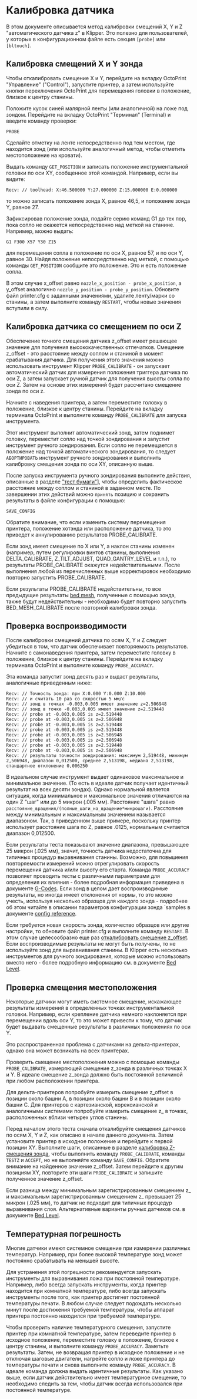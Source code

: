 # Калибровка датчика

В этом документе описывается метод калибровки смещений X, Y и Z "автоматического датчика z" в Klipper. Это полезно для пользователей, у которых в конфигурационном файле есть секция `[probe]` или `[bltouch]`.

## Калибровка смещений X и Y зонда

Чтобы откалибровать смещение X и Y, перейдите на вкладку OctoPrint "Управление" ("Control"), запустите принтер, а затем используйте кнопки переключения OctoPrint для перемещения головки в положение, близкое к центру станины.

Положите кусок синей малярной ленты (или аналогичной) на ложе под зондом. Перейдите на вкладку OctoPrint "Терминал" (Terminal) и введите команду проверки:

```
PROBE
```

Сделайте отметку на ленте непосредственно под тем местом, где находится зонд (или используйте аналогичный метод, чтобы отметить местоположение на кровати).

Выдать команду `GET_POSITION` и записать положение инструментальной головки по оси XY, сообщенное этой командой. Например, если вы видите:

```
Recv: // toolhead: X:46.500000 Y:27.000000 Z:15.000000 E:0.000000
```

то можно записать положение зонда X, равное 46,5, и положение зонда Y, равное 27.

Зафиксировав положение зонда, подайте серию команд G1 до тех пор, пока сопло не окажется непосредственно над меткой на станине. Например, можно выдать:

```
G1 F300 X57 Y30 Z15
```

для перемещения сопла в положение по оси X, равное 57, и по оси Y, равное 30. Найдя положение непосредственно над меткой, с помощью команды `GET_POSITION` сообщите это положение. Это и есть положение сопла.

В этом случае x_offset равно `nozzle_x_position - probe_x_position`, а y_offset аналогично `nozzle_y_position - probe_y_position`. Обновите файл printer.cfg с заданными значениями, удалите ленту/марки со станины, а затем выполните команду `RESTART`, чтобы новые значения вступили в силу.

## Калибровка датчика со смещением по оси Z

Обеспечение точного смещения датчика z_offset имеет решающее значение для получения высококачественных отпечатков. Смещение z_offset - это расстояние между соплом и станиной в момент срабатывания датчика. Для получения этого значения можно использовать инструмент Klipper `PROBE_CALIBRATE` - он запускает автоматический датчик для измерения положения триггера датчика по оси Z, а затем запускает ручной датчик для получения высоты сопла по оси Z. Затем на основе этих измерений будет рассчитано смещение зонда по оси z.

Начните с наведения принтера, а затем переместите головку в положение, близкое к центру станины. Перейдите на вкладку терминала OctoPrint и выполните команду `PROBE_CALIBRATE` для запуска инструмента.

Этот инструмент выполнит автоматический зонд, затем поднимет головку, переместит сопло над точкой зондирования и запустит инструмент ручного зондирования. Если сопло не перемещается в положение над точкой автоматического зондирования, то следует `АБОРТИРОВАТЬ` инструмент ручного зондирования и выполнить калибровку смещения зонда по оси XY, описанную выше.

После запуска инструмента ручного зондирования выполните действия, описанные в разделе ["тест бумаги"](Bed_Level.md#the-paper-test)], чтобы определить фактическое расстояние между соплом и станиной в заданном месте. По завершении этих действий можно `принять` позицию и сохранить результаты в файле конфигурации с помощью:

```
SAVE_CONFIG
```

Обратите внимание, что если изменить систему перемещения принтера, положение хотэнда или расположение датчика, то это приведет к аннулированию результатов PROBE_CALIBRATE.

Если зонд имеет смещение по X или Y, а наклон станины изменен (например, путем регулировки винтов станины, выполнения DELTA_CALIBRATE, Z_TILT_ADJUST, QUAD_GANTRY_LEVEL и т.п.), то результаты PROBE_CALIBRATE окажутся недействительными. После выполнения любой из перечисленных выше корректировок необходимо повторно запустить PROBE_CALIBRATE.

Если результаты PROBE_CALIBRATE недействительны, то все предыдущие результаты [bed mesh](Bed_Mesh.md), полученные с помощью зонда, также будут недействительны - необходимо будет повторно запустить BED_MESH_CALIBRATE после повторной калибровки зонда.

## Проверка воспроизводимости

После калибровки смещений датчика по осям X, Y и Z следует убедиться в том, что датчик обеспечивает повторяемость результатов. Начните с самонаведения принтера, затем переместите головку в положение, близкое к центру станины. Перейдите на вкладку терминала OctoPrint и выполните команду `PROBE_ACCURACY`.

Эта команда запустит зонд десять раз и выдаст результаты, аналогичные приведенным ниже:

```
Recv: // Точность зонда: при X:0.000 Y:0.000 Z:10.000
Recv: // и считать 10 раз со скоростью 5 мм/с
Recv: // зонд в точках -0.003,0.005 имеет значение z=2.506948
Recv: // зонд в точке -0.003,0.005 имеет значение z=2.519448
Recv: // probe at -0.003,0.005 is z=2.519448
Recv: // probe at -0.003,0.005 is z=2.506948
Recv: // probe at -0.003,0.005 is z=2.519448
Recv: // probe at -0.003,0.005 is z=2.519448
Recv: // probe at -0.003,0.005 is z=2.506948
Recv: // probe at -0.003,0.005 is z=2.506948
Recv: // probe at -0.003,0.005 is z=2.519448
Recv: // probe at -0.003,0.005 is z=2.506948
Recv: // результаты точности зондирования: максимум 2,519448, минимум 2,506948, диапазон 0,012500, среднее 2,513198, медиана 2,513198, стандартное отклонение 0,006250
```

В идеальном случае инструмент выдает одинаковое максимальное и минимальное значение. (То есть в идеале датчик получает идентичный результат на всех десяти зондах). Однако нормальной является ситуация, когда минимальное и максимальное значения отличаются на один Z "шаг" или до 5 микрон (.005 мм). Расстояние "шага" равно `расстояние_вращения/(полные_шаги_на_вращение*микрошаги)`. Расстояние между минимальным и максимальным значением называется диапазоном. Так, в приведенном выше примере, поскольку принтер использует расстояние шага по Z, равное .0125, нормальным считается диапазон 0,012500.

Если результаты теста показывают значение диапазона, превышающее 25 микрон (.025 мм), значит, точность датчика недостаточна для типичных процедур выравнивания станины. Возможно, для повышения повторяемости измерений можно отрегулировать скорость перемещения датчика и/или высоту его старта. Команда `PROBE_ACCURACY` позволяет проводить тесты с различными параметрами для определения их влияния - более подробная информация приведена в документе [G-Codes](G-Codes.md#probe_accuracy). Если зонд в целом дает воспроизводимые результаты, но иногда имеет отклонения от нормы, то это можно учесть, используя несколько образцов для каждого зонда - подробнее об этом читайте в описании параметров конфигурации зонда `samples в документе [config reference](Config_Reference.md#probe).

Если требуется новая скорость зонда, количество образцов или другие настройки, то обновите файл printer.cfg и выполните команду `RESTART`. В этом случае целесообразно еще раз [откалибровать смещение z_offset](#calibrating-probe-z-offset). Если воспроизводимые результаты не могут быть получены, то не используйте зонд для выравнивания станины. В Klipper есть несколько инструментов для ручного зондирования, которые можно использовать вместо него - более подробную информацию см. в документе [Bed Level](Bed_Level.md).

## Проверка смещения местоположения

Некоторые датчики могут иметь системное смещение, искажающее результаты измерений в определенных точках инструментальной головки. Например, если крепление датчика немного наклоняется при перемещении вдоль оси Y, то это может привести к тому, что датчик будет выдавать смещенные результаты в различных положениях по оси Y.

Это распространенная проблема с датчиками на дельта-принтерах, однако она может возникать на всех принтерах.

Проверить смещение местоположения можно с помощью команды `PROBE_CALIBRATE`, измеряющей смещение z_зонда в различных точках X и Y. В идеале смещение z_зонда должно быть постоянной величиной при любом расположении принтера.

Для дельта-принтеров попробуйте измерить смещение z_offset в позиции около башни A, в позиции около башни B и в позиции около башни C. Для принтеров с картезианской, корексианской и аналогичными системами попробуйте измерить смещение z_ в точках, расположенных вблизи четырех углов станины.

Перед началом этого теста сначала откалибруйте смещения датчиков по осям X, Y и Z, как описано в начале данного документа. Затем установите принтер в исходное положение и перейдите к первой позиции XY. Выполните шаги, описанные в разделе [калибровка Z-смещения зонда](#calibrating-probe-z-offset), чтобы выполнить команду `PROBE_CALIBRATE`, команды `TESTZ` и `ACCEPT`, но не выполняйте команду `SAVE_CONFIG`. Обратите внимание на найденное значение z_offset. Затем перейдите к другим позициям XY, повторите эти шаги `PROBE_CALIBRATE` и запишите полученное значение z_offset.

Если разница между минимальным зарегистрированным смещением z_ и максимальным зарегистрированным смещением z_ превышает 25 микрон (.025 мм), то датчик не подходит для типичных процедур выравнивания слоя. Альтернативные варианты ручных датчиков см. в документе [Bed Level](Bed_Level.md).

## Температурная погрешность

Многие датчики имеют системное смещение при измерении различных температур. Например, при более высокой температуре зонд может постоянно срабатывать на меньшей высоте.

Для устранения этой погрешности рекомендуется запускать инструменты для выравнивания ложа при постоянной температуре. Например, либо всегда запускать инструменты, когда принтер находится при комнатной температуре, либо всегда запускать инструменты после того, как принтер достигнет постоянной температуры печати. В любом случае следует подождать несколько минут после достижения требуемой температуры, чтобы аппарат принтера постоянно находился при требуемой температуре.

Чтобы проверить наличие температурного смещения, запустите принтер при комнатной температуре, затем переведите принтер в исходное положение, переместите головку в положение, близкое к центру станины, и выполните команду `PROBE_ACCURACY`. Заметьте результаты. Затем, не возвращая принтер в исходное положение и не отключая шаговые двигатели, нагрейте сопло и ложе принтера до температуры печати и снова выполните команду `PROBE_ACCURACY`. В идеале команда должна выдать идентичные результаты. Как указано выше, если датчик действительно имеет температурное смещение, то необходимо следить за тем, чтобы датчик всегда использовался при постоянной температуре.
